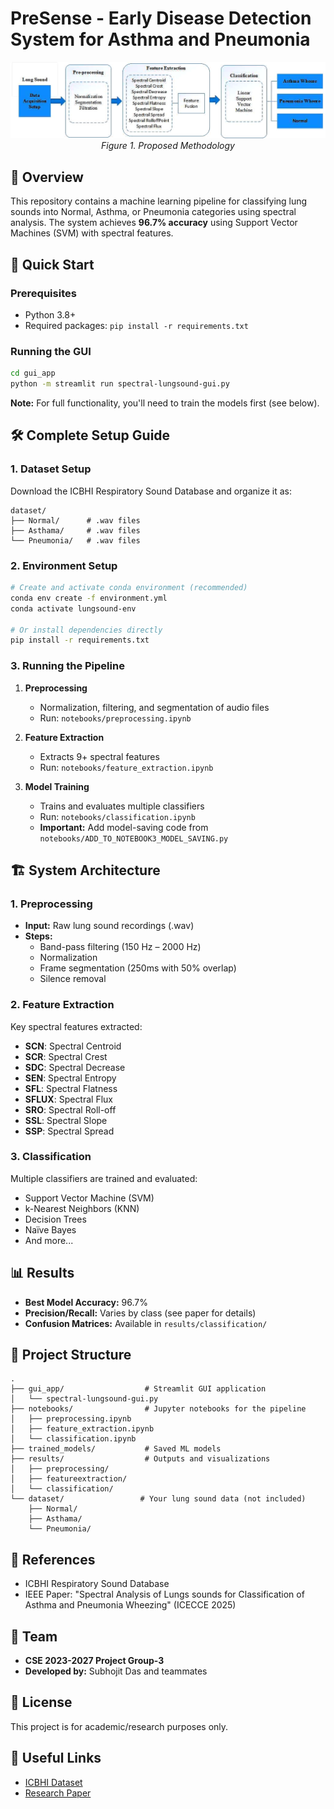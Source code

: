 # PreSense - Early Disease Detection System for Asthma and Pneumonia

<p align="center">
  <img src="./methodology.png" width="640"><br>
  <em>Figure 1. Proposed Methodology</em>
</p>

## 📖 Overview
This repository contains a machine learning pipeline for classifying lung sounds into Normal, Asthma, or Pneumonia categories using spectral analysis. The system achieves **96.7% accuracy** using Support Vector Machines (SVM) with spectral features.

## 🚀 Quick Start

### Prerequisites
- Python 3.8+
- Required packages: `pip install -r requirements.txt`

### Running the GUI
```bash
cd gui_app
python -m streamlit run spectral-lungsound-gui.py
```
**Note:** For full functionality, you'll need to train the models first (see below).

## 🛠️ Complete Setup Guide

### 1. Dataset Setup
Download the ICBHI Respiratory Sound Database and organize it as:
```
dataset/
├── Normal/      # .wav files
├── Asthama/     # .wav files
└── Pneumonia/   # .wav files
```

### 2. Environment Setup
```bash
# Create and activate conda environment (recommended)
conda env create -f environment.yml
conda activate lungsound-env

# Or install dependencies directly
pip install -r requirements.txt
```

### 3. Running the Pipeline
1. **Preprocessing**
   - Normalization, filtering, and segmentation of audio files
   - Run: `notebooks/preprocessing.ipynb`

2. **Feature Extraction**
   - Extracts 9+ spectral features
   - Run: `notebooks/feature_extraction.ipynb`

3. **Model Training**
   - Trains and evaluates multiple classifiers
   - Run: `notebooks/classification.ipynb`
   - **Important:** Add model-saving code from `notebooks/ADD_TO_NOTEBOOK3_MODEL_SAVING.py`

## 🏗️ System Architecture

### 1. Preprocessing
- **Input:** Raw lung sound recordings (.wav)
- **Steps:**
  - Band-pass filtering (150 Hz – 2000 Hz)
  - Normalization
  - Frame segmentation (250ms with 50% overlap)
  - Silence removal

### 2. Feature Extraction
Key spectral features extracted:
- **SCN**: Spectral Centroid
- **SCR**: Spectral Crest
- **SDC**: Spectral Decrease
- **SEN**: Spectral Entropy
- **SFL**: Spectral Flatness
- **SFLUX**: Spectral Flux
- **SRO**: Spectral Roll-off
- **SSL**: Spectral Slope
- **SSP**: Spectral Spread

### 3. Classification
Multiple classifiers are trained and evaluated:
- Support Vector Machine (SVM)
- k-Nearest Neighbors (KNN)
- Decision Trees
- Naïve Bayes
- And more...

## 📊 Results
- **Best Model Accuracy:** 96.7%
- **Precision/Recall:** Varies by class (see paper for details)
- **Confusion Matrices:** Available in `results/classification/`

## 📂 Project Structure
```
.
├── gui_app/                  # Streamlit GUI application
│   └── spectral-lungsound-gui.py
├── notebooks/                # Jupyter notebooks for the pipeline
│   ├── preprocessing.ipynb
│   ├── feature_extraction.ipynb
│   └── classification.ipynb
├── trained_models/           # Saved ML models
├── results/                  # Outputs and visualizations
│   ├── preprocessing/
│   ├── featureextraction/
│   └── classification/
└── dataset/                 # Your lung sound data (not included)
    ├── Normal/
    ├── Asthama/
    └── Pneumonia/
```

## 📝 References
- ICBHI Respiratory Sound Database
- IEEE Paper: "Spectral Analysis of Lungs sounds for Classification of Asthma and Pneumonia Wheezing" (ICECCE 2025)

## 👥 Team
- **CSE 2023-2027 Project Group-3**
- **Developed by:** Subhojit Das and teammates

## 📄 License
This project is for academic/research purposes only.

## 🔗 Useful Links
- [ICBHI Dataset](https://www.kaggle.com/datasets/vbookshelf/respiratory-sound-database)
- [Research Paper](#)  <!-- Add paper link if available -->
